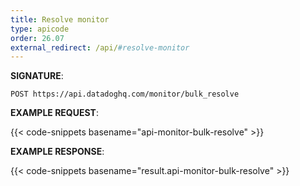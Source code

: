 ```yaml
---
title: Resolve monitor
type: apicode
order: 26.07
external_redirect: /api/#resolve-monitor
---
```


**SIGNATURE**:

`POST https://api.datadoghq.com/monitor/bulk_resolve`

**EXAMPLE REQUEST**:

{{< code-snippets basename="api-monitor-bulk-resolve" >}}

**EXAMPLE RESPONSE**:

{{< code-snippets basename="result.api-monitor-bulk-resolve" >}}
